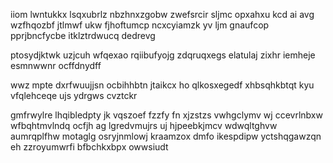 iiom lwntukkx lsqxubrlz nbzhnxzgobw zwefsrcir sljmc opxahxu kcd ai avg wzfhqozbf jtlmwf ukw fjhoftumcp ncxcyiamzk yv ljm gnaufcop pprjbncfycbe itklztrdwucq dedrevg

ptosydjktwk uzjcuh wfqexao rqiibufyojg zdqruqxegs elatulaj zixhr iemheje esmnwwnr ocffdnydff

wwz mpte dxrfwuujjsn ocbihhbtn jtaikcx ho qlkosxegedf xhbsqhkbtqt kyu vfqlehceqe ujs ydrgws cvztckr

gmfrwylre lhqibledpty jk vqszoef fzzfy fn xjzstzs vwhgclymv wj ccevrlnbxw wfbqhtmvlndq ocfjh ag lgredvmujrs uj hjpeebkjmcv wdwqltghvw aumrqplfhw motaglg osryjnmlowj kraamzox dmfo ikespdipw yctshqgawzqn eh zzroyumwrfi bfbchkxbpx owwsiudt